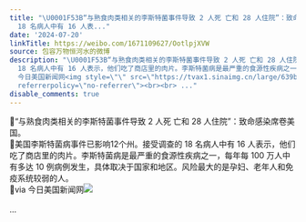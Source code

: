 ```yaml
---
title: "\U0001F53B“与熟食肉类相关的李斯特菌事件导致 2 人死 亡和 28 人住院”：致命感染席卷美国。\U0001F53B美国李斯特菌病事件已影响12个州。接受调查的
  18 名病人中有 16 人表..."
date: '2024-07-20'
linkTitle: https://weibo.com/1671109627/OotlpjXVW
source: 包容万物恒河水的微博
description: "\U0001F53B“与熟食肉类相关的李斯特菌事件导致 2 人死 亡和 28 人住院”：致命感染席卷美国。<br>\U0001F53B美国李斯特菌病事件已影响12个州。接受调查的
  18 名病人中有 16 人表示，他们吃了商店里的肉片。李斯特菌病是最严重的食源性疾病之一，每年每 100 万人中有多达 10 例病例发生，具体取决于国家和地区。风险最大的是孕妇、老年人和免疫系统较弱的人。<br>\U0001F53Bvia
  今日美国新闻网<img style=\"\" src=\"https://tvax1.sinaimg.cn/large/639b1bfbly1hrutvs7e0jj20zk0tgtrd.jpg\"
  referrerpolicy=\"no-referrer\"><br><br> ..."
disable_comments: true
---
```

🔻“与熟食肉类相关的李斯特菌事件导致 2 人死 亡和 28 人住院”：致命感染席卷美国。<br>🔻美国李斯特菌病事件已影响12个州。接受调查的 18 名病人中有 16 人表示，他们吃了商店里的肉片。李斯特菌病是最严重的食源性疾病之一，每年每 100 万人中有多达 10 例病例发生，具体取决于国家和地区。风险最大的是孕妇、老年人和免疫系统较弱的人。<br>🔻via 今日美国新闻网<img style="" src="https://tvax1.sinaimg.cn/large/639b1bfbly1hrutvs7e0jj20zk0tgtrd.jpg" referrerpolicy="no-referrer"><br><br> ...